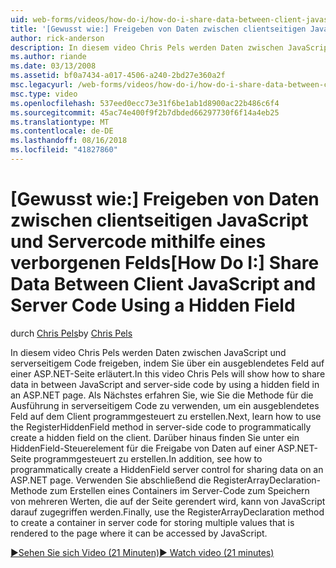 ```yaml
---
uid: web-forms/videos/how-do-i/how-do-i-share-data-between-client-javascript-and-server-code-using-a-hidden-field
title: '[Gewusst wie:] Freigeben von Daten zwischen clientseitigen JavaScript und Servercode mithilfe eines verborgenen Felds | Microsoft-Dokumentation'
author: rick-anderson
description: In diesem video Chris Pels werden Daten zwischen JavaScript und serverseitigem Code freigeben, indem Sie über ein ausgeblendetes Feld auf einer ASP.NET-Seite erläutert. Als Nächstes erfahren Sie, wie t...
ms.author: riande
ms.date: 03/13/2008
ms.assetid: bf0a7434-a017-4506-a240-2bd27e360a2f
msc.legacyurl: /web-forms/videos/how-do-i/how-do-i-share-data-between-client-javascript-and-server-code-using-a-hidden-field
msc.type: video
ms.openlocfilehash: 537eed0ecc73e31f6be1ab1d8900ac22b486c6f4
ms.sourcegitcommit: 45ac74e400f9f2b7dbded66297730f6f14a4eb25
ms.translationtype: MT
ms.contentlocale: de-DE
ms.lasthandoff: 08/16/2018
ms.locfileid: "41827860"
---
```

<a name="how-do-i-share-data-between-client-javascript-and-server-code-using-a-hidden-field"></a><span data-ttu-id="d4f2f-104">[Gewusst wie:] Freigeben von Daten zwischen clientseitigen JavaScript und Servercode mithilfe eines verborgenen Felds</span><span class="sxs-lookup"><span data-stu-id="d4f2f-104">[How Do I:] Share Data Between Client JavaScript and Server Code Using a Hidden Field</span></span>
====================
<span data-ttu-id="d4f2f-105">durch [Chris Pels](https://twitter.com/chrispels)</span><span class="sxs-lookup"><span data-stu-id="d4f2f-105">by [Chris Pels](https://twitter.com/chrispels)</span></span>

<span data-ttu-id="d4f2f-106">In diesem video Chris Pels werden Daten zwischen JavaScript und serverseitigem Code freigeben, indem Sie über ein ausgeblendetes Feld auf einer ASP.NET-Seite erläutert.</span><span class="sxs-lookup"><span data-stu-id="d4f2f-106">In this video Chris Pels will show how to share data in between JavaScript and server-side code by using a hidden field in an ASP.NET page.</span></span> <span data-ttu-id="d4f2f-107">Als Nächstes erfahren Sie, wie Sie die Methode für die Ausführung in serverseitigem Code zu verwenden, um ein ausgeblendetes Feld auf dem Client programmgesteuert zu erstellen.</span><span class="sxs-lookup"><span data-stu-id="d4f2f-107">Next, learn how to use the RegisterHiddenField method in server-side code to programmatically create a hidden field on the client.</span></span> <span data-ttu-id="d4f2f-108">Darüber hinaus finden Sie unter ein HiddenField-Steuerelement für die Freigabe von Daten auf einer ASP.NET-Seite programmgesteuert zu erstellen.</span><span class="sxs-lookup"><span data-stu-id="d4f2f-108">In addition, see how to programmatically create a HiddenField server control for sharing data on an ASP.NET page.</span></span> <span data-ttu-id="d4f2f-109">Verwenden Sie abschließend die RegisterArrayDeclaration-Methode zum Erstellen eines Containers im Server-Code zum Speichern von mehreren Werten, die auf der Seite gerendert wird, kann von JavaScript darauf zugegriffen werden.</span><span class="sxs-lookup"><span data-stu-id="d4f2f-109">Finally, use the RegisterArrayDeclaration method to create a container in server code for storing multiple values that is rendered to the page where it can be accessed by JavaScript.</span></span>

[<span data-ttu-id="d4f2f-110">&#9654;Sehen Sie sich Video (21 Minuten)</span><span class="sxs-lookup"><span data-stu-id="d4f2f-110">&#9654; Watch video (21 minutes)</span></span>](https://channel9.msdn.com/Blogs/ASP-NET-Site-Videos/how-do-i-share-data-between-client-javascript-and-server-code-using-a-hidden-field)
